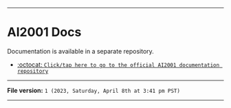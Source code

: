 
***

# AI2001 Docs

Documentation is available in a separate repository.

- [:octocat: `Click/tap here to go to the official AI2001 documentation repository`](https://github.com/seanpm2001/AI2001_Docs/)

***

**File version:** `1 (2023, Saturday, April 8th at 3:41 pm PST)`

***
